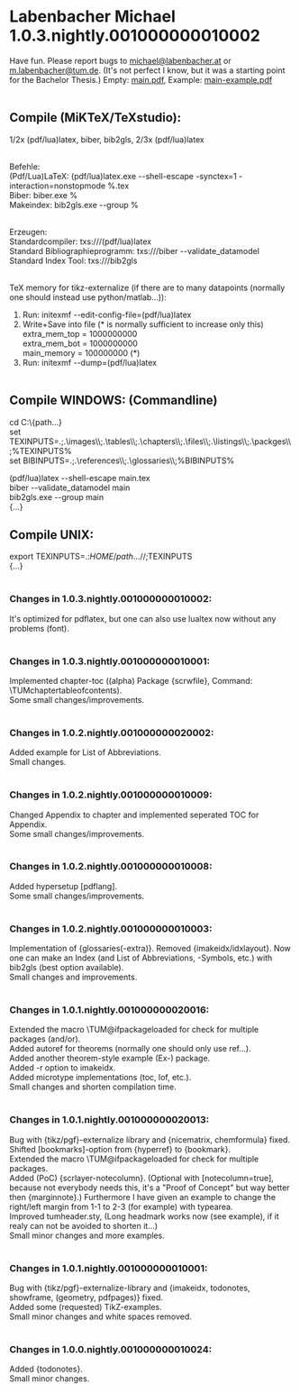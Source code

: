 # Labenbacher Michael 1.0.3.nightly.001000000010002
Have fun. Please report bugs to michael@labenbacher.at or m.labenbacher@tum.de. (It's not perfect I know, but it was a starting point for the Bachelor Thesis.) Empty: [main.pdf](main.pdf), Example: [main-example.pdf](main-example.pdf)<br /><br />

## Compile (MiKTeX/TeXstudio):<br />
1/2x (pdf/lua)latex, biber, bib2gls, 2/3x (pdf/lua)latex<br /><br />

Befehle:<br />
(Pdf/Lua)LaTeX: (pdf/lua)latex.exe --shell-escape -synctex=1 -interaction=nonstopmode %.tex<br />
Biber: biber.exe %<br />
Makeindex: bib2gls.exe --group %<br /><br />

Erzeugen:<br />
Standardcompiler: txs:///(pdf/lua)latex<br />
Standard Bibliographieprogramm: txs:///biber --validate_datamodel<br />
Standard Index Tool: txs:///bib2gls<br /><br />

TeX memory for tikz-externalize (if there are to many datapoints (normally one should instead use python/matlab...)):<br />
1. Run: initexmf --edit-config-file=(pdf/lua)latex<br />
2. Write+Save into file (* is normally sufficient to increase only this)<br />
extra_mem_top 	= 1000000000<br />
extra_mem_bot 	= 1000000000<br />
main_memory 	= 100000000 (*)<br />
3. Run: initexmf --dump=(pdf/lua)latex<br /><br />

## Compile WINDOWS: (Commandline)<br />
cd C:\\{path...}<br />
set TEXINPUTS=.;.\images\\\\;.\tables\\\\;.\chapters\\\\;.\files\\\\;.\listings\\\\;.\packges\\\\;%TEXINPUTS%<br />
set BIBINPUTS=.;.\references\\\\;.\glossaries\\\\;%BIBINPUTS%<br /> 

(pdf/lua)latex --shell-escape main.tex<br />
biber --validate_datamodel main<br />
bib2gls.exe --group main<br />
{...}<br />

## Compile UNIX:<br />
export TEXINPUTS=.:$HOME/{path...}//;$TEXINPUTS<br />
{...}<br /><br />

### Changes in 1.0.3.nightly.001000000010002:<br />
It's optimized for pdflatex, but one can also use lualtex now without any problems (font).<br /><br />

### Changes in 1.0.3.nightly.001000000010001:<br />
Implemented chapter-toc ((alpha) Package {scrwfile}, Command: \TUMchaptertableofcontents).<br />
Some small changes/improvements.<br /><br />

### Changes in 1.0.2.nightly.001000000020002:<br />
Added example for List of Abbreviations.<br />
Small changes.<br /><br />

### Changes in 1.0.2.nightly.001000000010009:<br />
Changed Appendix to chapter and implemented seperated TOC for Appendix.<br />
Some small changes/improvements.<br /><br />

### Changes in 1.0.2.nightly.001000000010008:<br />
Added hypersetup [pdflang].<br />
Some small changes/improvements.<br /><br />

### Changes in 1.0.2.nightly.001000000010003:<br />
Implementation of {glossaries(-extra)}. Removed {imakeidx/idxlayout}. Now one can make an Index (and List of Abbreviations, -Symbols, etc.) with bib2gls (best option available).<br />
Small changes and improvements.<br /><br />

### Changes in 1.0.1.nightly.001000000020016:<br />
Extended the macro \TUM@ifpackageloaded for check for multiple packages (and/or).<br />
Added autoref for theorems (normally one should only use ref...).<br />
Added another theorem-style example (Ex-) package.<br />
Added -r option to imakeidx.<br />
Added microtype implementations (toc, lof, etc.).<br />
Small changes and shorten compilation time.<br /><br />

### Changes in 1.0.1.nightly.001000000020013:<br />
Bug with {tikz/pgf}-externalize library and {nicematrix, chemformula} fixed.<br />
Shifted [bookmarks]-option from {hyperref} to {bookmark}.<br />
Extended the macro \TUM@ifpackageloaded for check for multiple packages.<br />
Added (PoC) {scrlayer-notecolumn}. (Optional with [notecolumn=true], because not everybody needs this, it's a "Proof of Concept" but way better then {marginnote}.) Furthermore I have given an example to change the right/left margin from 1-1 to 2-3 (for example) with typearea.<br />
Improved tumheader.sty, (Long headmark works now (see example), if it realy can not be avoided to shorten it...)<br />
Small minor changes and more examples.<br /><br />

### Changes in 1.0.1.nightly.001000000010001:<br />
Bug with {tikz/pgf}-externalize-library and {imakeidx, todonotes, showframe, (geometry, pdfpages)} fixed.<br />
Added some (requested) TikZ-examples.<br />
Small minor changes and white spaces removed.<br /><br />

### Changes in 1.0.0.nightly.001000000010024:<br />
Added {todonotes}.<br />
Small minor changes.